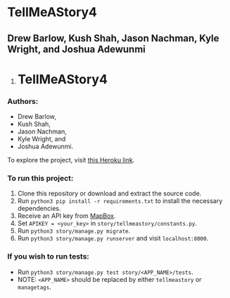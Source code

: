 # TellMeAStory4
## Drew Barlow, Kush Shah, Jason Nachman, Kyle Wright, and Joshua Adewunmi
1. # TellMeAStory4
### Authors:
  * Drew Barlow,
  * Kush Shah,
  * Jason Nachman,
  * Kyle Wright, and
  * Joshua Adewunmi.

To explore the project, visit [this Heroku link](https://tellmeastory4.herokuapp.com).<br>

### To run this project:
  1. Clone this repository or download and extract the source code.
  2. Run `python3 pip install -r requirements.txt` to install the necessary dependencies.
  3. Receive an API key from [MapBox](https://docs.mapbox.com/api/accounts/tokens/).
  4. Set `APIKEY = <your_key>` in `story/tellmeastory/constants.py`.
  5. Run `python3 story/manage.py migrate`.
  6. Run `python3 story/manage.py runserver` and visit `localhost:8000`.

### If you wish to run tests:
  * Run `python3 story/manage.py test story/<APP_NAME>/tests`.
  * NOTE: `<APP_NAME>` should be replaced by either `tellmeastory` or `managetags`.
